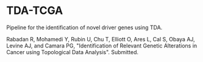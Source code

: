 # TDA-TCGA

Pipeline for the identification of novel driver genes using TDA. 

Rabadan R, Mohamedi Y, Rubin U, Chu T, Elliott O, Ares L, Cal S, Obaya AJ, Levine AJ, and Camara PG, "Identification of Relevant Genetic Alterations in Cancer using Topological Data Analysis". Submitted.
